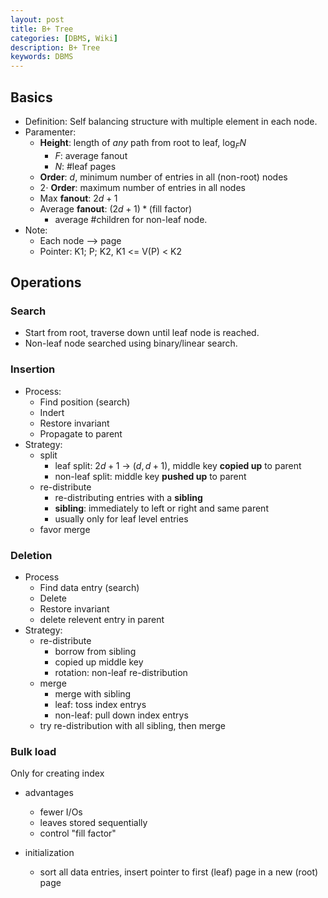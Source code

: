 ```yaml
---
layout: post
title: B+ Tree
categories: [DBMS, Wiki]
description: B+ Tree
keywords: DBMS
---
```


## Basics

- Definition: Self balancing structure with multiple element in each node.
- Paramenter:
  - **Height**: length of *any* path from root to leaf, $\log_F{N}$
    - $F$: average fanout
    - $N$: #leaf pages
  - **Order**: $d$, minimum number of entries in all (non-root) nodes
  - $2\cdot$ **Order**: maximum number of entries in all nodes
  - Max **fanout**: $2d +1$
  - Average **fanout**:  $(2d+1)*(\text{fill factor})$
    - average #children for non-leaf node.
- Note:
  - Each node --> page
  - Pointer: K1; P; K2, K1 <= V(P) < K2

## Operations

### Search

- Start from root, traverse down until leaf node is reached.
- Non-leaf node searched using binary/linear search.

### Insertion

- Process:
  - Find position (search)
  - Indert
  - Restore invariant
  - Propagate to parent
- Strategy:
  - split
    - leaf split: $2d+1$ -> $(d, d+1)$, middle key **copied up** to parent
    - non-leaf split: middle key **pushed up** to parent
  - re-distribute
    - re-distributing entries with a **sibling**
    - **sibling**: immediately to left or right and same parent
    - usually only for leaf level entries
  - favor merge

### Deletion

- Process
  - Find data entry (search)
  - Delete
  - Restore invariant
  - delete relevent entry in parent
- Strategy:
  - re-distribute
    - borrow from sibling
    - copied up middle key
    - rotation: non-leaf re-distribution
  - merge
    - merge with sibling
    - leaf: toss index entrys
    - non-leaf: pull down index entrys
  - try re-distribution with all sibling, then merge

### Bulk load

Only for creating index

- advantages
  - fewer I/Os
  - leaves stored sequentially
  - control "fill factor"

- initialization
  - sort all data entries, insert pointer to first (leaf) page in a new (root) page